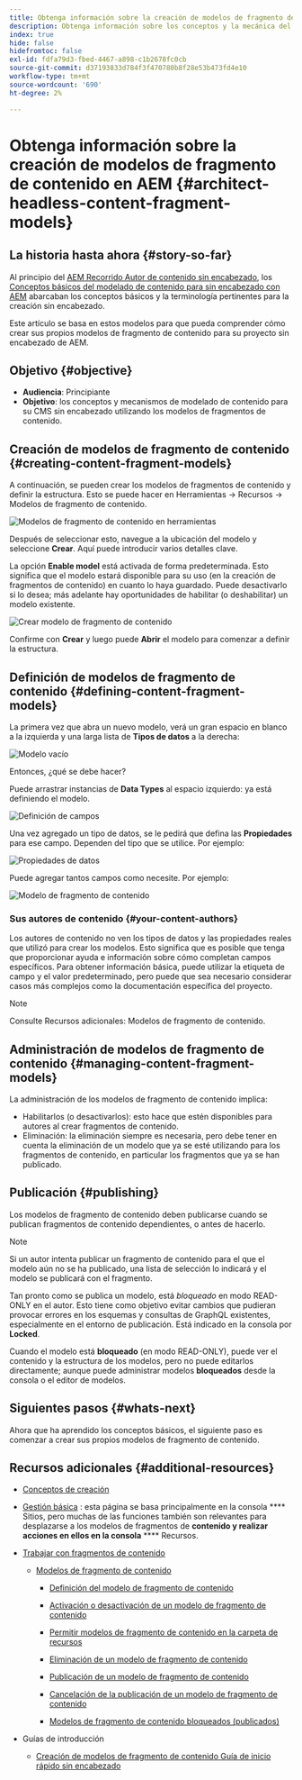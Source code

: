 ```yaml
---
title: Obtenga información sobre la creación de modelos de fragmento de contenido en AEM
description: Obtenga información sobre los conceptos y la mecánica del contenido de modelado para su CMS sin encabezado mediante modelos de fragmentos de contenido.
index: true
hide: false
hidefromtoc: false
exl-id: fdfa79d3-fbed-4467-a898-c1b2678fc0cb
source-git-commit: d37193833d784f3f470780b8f28e53b473fd4e10
workflow-type: tm+mt
source-wordcount: '690'
ht-degree: 2%

---
```


# Obtenga información sobre la creación de modelos de fragmento de contenido en AEM {#architect-headless-content-fragment-models}

## La historia hasta ahora {#story-so-far}

Al principio del [AEM Recorrido Autor de contenido sin encabezado](overview.md), los [Conceptos básicos del modelado de contenido para sin encabezado con AEM](basics.md) abarcaban los conceptos básicos y la terminología pertinentes para la creación sin encabezado.

Este artículo se basa en estos modelos para que pueda comprender cómo crear sus propios modelos de fragmento de contenido para su proyecto sin encabezado de AEM.

## Objetivo {#objective}

* **Audiencia**: Principiante
* **Objetivo**: los conceptos y mecanismos de modelado de contenido para su CMS sin encabezado utilizando los modelos de fragmentos de contenido.

<!-- which persona does this? -->
<!-- and who allows the configuration on the folders? -->

<!--
## Enabling Content Fragment Models {#enabling-content-fragment-models}

At the very start you need to enable Content Fragment Models for your site, this is done in the Configuration Browser; under Tools -> General -> Configuration Browser. You can either select to configure the global entry, or create a new configuration. For example:

![Define configuration](/help/assets/content-fragments/assets/cfm-conf-01.png)

>[!NOTE]
>
>See Additional Resources - Content Fragments in the Configuration Browser
-->

## Creación de modelos de fragmento de contenido {#creating-content-fragment-models}

A continuación, se pueden crear los modelos de fragmentos de contenido y definir la estructura. Esto se puede hacer en Herramientas -> Recursos -> Modelos de fragmento de contenido.

![Modelos de fragmento de contenido en herramientas](assets/cfm-tools.png)

Después de seleccionar esto, navegue a la ubicación del modelo y seleccione **Crear**. Aquí puede introducir varios detalles clave.

La opción **Enable model** está activada de forma predeterminada. Esto significa que el modelo estará disponible para su uso (en la creación de fragmentos de contenido) en cuanto lo haya guardado. Puede desactivarlo si lo desea; más adelante hay oportunidades de habilitar (o deshabilitar) un modelo existente.

![Crear modelo de fragmento de contenido](/help/assets/content-fragments/assets/cfm-models-02.png)

Confirme con **Crear** y luego puede **Abrir** el modelo para comenzar a definir la estructura.

## Definición de modelos de fragmento de contenido {#defining-content-fragment-models}

La primera vez que abra un nuevo modelo, verá un gran espacio en blanco a la izquierda y una larga lista de **Tipos de datos** a la derecha:

![Modelo vacío](/help/assets/content-fragments/assets/cfm-models-03.png)

Entonces, ¿qué se debe hacer?

Puede arrastrar instancias de **Data Types** al espacio izquierdo: ya está definiendo el modelo.

![Definición de campos](/help/assets/content-fragments/assets/cfm-models-04.png)

Una vez agregado un tipo de datos, se le pedirá que defina las **Propiedades** para ese campo. Dependen del tipo que se utilice. Por ejemplo:

![Propiedades de datos](/help/assets/content-fragments/assets/cfm-models-05.png)

Puede agregar tantos campos como necesite. Por ejemplo:

![Modelo de fragmento de contenido](/help/assets/content-fragments/assets/cfm-models-07.png)

### Sus autores de contenido {#your-content-authors}

Los autores de contenido no ven los tipos de datos y las propiedades reales que utilizó para crear los modelos. Esto significa que es posible que tenga que proporcionar ayuda e información sobre cómo completan campos específicos. Para obtener información básica, puede utilizar la etiqueta de campo y el valor predeterminado, pero puede que sea necesario considerar casos más complejos como la documentación específica del proyecto.

>[!NOTE]
>
>Consulte Recursos adicionales: Modelos de fragmento de contenido.

## Administración de modelos de fragmento de contenido {#managing-content-fragment-models}

<!-- needs more details -->

La administración de los modelos de fragmento de contenido implica:

* Habilitarlos (o desactivarlos): esto hace que estén disponibles para autores al crear fragmentos de contenido.
* Eliminación: la eliminación siempre es necesaria, pero debe tener en cuenta la eliminación de un modelo que ya se esté utilizando para los fragmentos de contenido, en particular los fragmentos que ya se han publicado.

## Publicación {#publishing}

<!-- needs more details -->

Los modelos de fragmento de contenido deben publicarse cuando se publican fragmentos de contenido dependientes, o antes de hacerlo.

>[!NOTE]
>
>Si un autor intenta publicar un fragmento de contenido para el que el modelo aún no se ha publicado, una lista de selección lo indicará y el modelo se publicará con el fragmento.

Tan pronto como se publica un modelo, está *bloqueado* en modo READ-ONLY en el autor. Esto tiene como objetivo evitar cambios que pudieran provocar errores en los esquemas y consultas de GraphQL existentes, especialmente en el entorno de publicación. Está indicado en la consola por **Locked**.

Cuando el modelo está **bloqueado** (en modo READ-ONLY), puede ver el contenido y la estructura de los modelos, pero no puede editarlos directamente; aunque puede administrar modelos **bloqueados** desde la consola o el editor de modelos.

## Siguientes pasos {#whats-next}

Ahora que ha aprendido los conceptos básicos, el siguiente paso es comenzar a crear sus propios modelos de fragmento de contenido.

## Recursos adicionales {#additional-resources}

* [Conceptos de creación](/help/sites-cloud/authoring/getting-started/concepts.md)

* [Gestión básica](/help/sites-cloud/authoring/getting-started/basic-handling.md) : esta página se basa principalmente en la consola  **** Sitios, pero muchas de las funciones también son relevantes para desplazarse a los modelos de fragmentos de  **contenido y realizar acciones en ellos en la consola**   **** Recursos.

* [Trabajar con fragmentos de contenido](/help/assets/content-fragments/content-fragments.md)

   * [Modelos de fragmento de contenido](/help/assets/content-fragments/content-fragments-models.md)

      * [Definición del modelo de fragmento de contenido](/help/assets/content-fragments/content-fragments-models.md#defining-your-content-fragment-model)

      * [Activación o desactivación de un modelo de fragmento de contenido](/help/assets/content-fragments/content-fragments-models.md#enabling-disabling-a-content-fragment-model)

      * [Permitir modelos de fragmento de contenido en la carpeta de recursos](/help/assets/content-fragments/content-fragments-models.md#allowing-content-fragment-models-assets-folder)

      * [Eliminación de un modelo de fragmento de contenido](/help/assets/content-fragments/content-fragments-models.md#deleting-a-content-fragment-model)

      * [Publicación de un modelo de fragmento de contenido](/help/assets/content-fragments/content-fragments-models.md#publishing-a-content-fragment-model)

      * [Cancelación de la publicación de un modelo de fragmento de contenido](/help/assets/content-fragments/content-fragments-models.md#unpublishing-a-content-fragment-model)

      * [Modelos de fragmento de contenido bloqueados (publicados)](/help/assets/content-fragments/content-fragments-models.md#locked-published-content-fragment-models)

* Guías de introducción

   * [Creación de modelos de fragmento de contenido Guía de inicio rápido sin encabezado](/help/implementing/developing/headless/getting-started/create-content-model.md)
